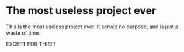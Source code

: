 # The most useless project ever
This is the most useless project ever.
It serves no purpose, and is just a waste of time.

EXCEPT FOR THIS!!!
